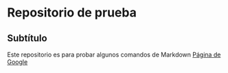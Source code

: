 # Repositorio de prueba 
## Subtítulo
Este repositorio es para probar algunos comandos de Markdown
[Página de Google](https\\:www.google.com)

